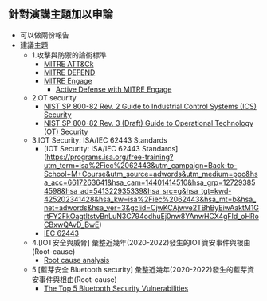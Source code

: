 
## 針對演講主題加以申論
- 可以做兩份報告
- 建議主題
  - 1.攻擊與防禦的論術標準
    - [MITRE ATT&Ck](https://attack.mitre.org/)
    - [MITRE DEFEND](https://d3fend.mitre.org/)
    - [MITRE Engage](https://engage.mitre.org/)
      - [Active Defense with MITRE Engage](https://www.zscaler.com/blogs/product-insights/active-defense-mitre-engage?_bt=&_bk=&_bm=&_bn=x&_bg=&utm_source=google&utm_medium=cpc&utm_campaign=google-ads-na&gclid=CjwKCAjwve2TBhByEiwAaktM1AZWdVumbgAwBU1eApJeMq2SxwkBVqfUk_3XkjXUkpfFDquZMtcX4BoCRjcQAvD_BwE)
  - 2.OT security 
    - [NIST SP 800-82 Rev. 2 Guide to Industrial Control Systems (ICS) Security](https://csrc.nist.gov/publications/detail/sp/800-82/rev-2/final)
    - [NIST SP 800-82 Rev. 3 (Draft) Guide to Operational Technology (OT) Security](https://csrc.nist.gov/publications/detail/sp/800-82/rev-3/draft)
  - 3.IOT Security: ISA/IEC 62443 Standards
    - [IOT Security: ISA/IEC 62443 Standards] (https://programs.isa.org/free-training?utm_term=isa%2Fiec%2062443&utm_campaign=Back-to-School+M+Course&utm_source=adwords&utm_medium=ppc&hsa_acc=6617263641&hsa_cam=14401414510&hsa_grp=127293854598&hsa_ad=541322935339&hsa_src=g&hsa_tgt=kwd-425202341428&hsa_kw=isa%2Fiec%2062443&hsa_mt=b&hsa_net=adwords&hsa_ver=3&gclid=CjwKCAjwve2TBhByEiwAaktM1GrtFY2FkOagtltstvBnLuN3C794odhuEj0nw8YAnwHCX4gFId_oHRoCBxwQAvD_BwE)
    - [IEC 62443](https://zh.wikipedia.org/wiki/IEC_62443)
  - 4.[IOT安全與威脅] 彙整近幾年(2020-2022)發生的IOT資安事件與根由(Root-cause)
    - [Root cause analysis](https://en.wikipedia.org/wiki/Root_cause_analysis) 
  - 5.[藍芽安全 Bluetooth security] 彙整近幾年(2020-2022)發生的藍芽資安事件與根由(Root-cause)
    - [The Top 5 Bluetooth Security Vulnerabilities](https://www.globalsign.com/en/blog/top-5-bluetooth-security-vulnerabilities) 


